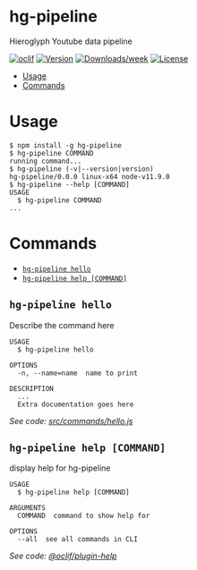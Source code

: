 hg-pipeline
===========

Hieroglyph Youtube data pipeline

[![oclif](https://img.shields.io/badge/cli-oclif-brightgreen.svg)](https://oclif.io)
[![Version](https://img.shields.io/npm/v/hg-pipeline.svg)](https://npmjs.org/package/hg-pipeline)
[![Downloads/week](https://img.shields.io/npm/dw/hg-pipeline.svg)](https://npmjs.org/package/hg-pipeline)
[![License](https://img.shields.io/npm/l/hg-pipeline.svg)](https://github.com/sali0/hg-pipeline/blob/master/package.json)

<!-- toc -->
* [Usage](#usage)
* [Commands](#commands)
<!-- tocstop -->
# Usage
<!-- usage -->
```sh-session
$ npm install -g hg-pipeline
$ hg-pipeline COMMAND
running command...
$ hg-pipeline (-v|--version|version)
hg-pipeline/0.0.0 linux-x64 node-v11.9.0
$ hg-pipeline --help [COMMAND]
USAGE
  $ hg-pipeline COMMAND
...
```
<!-- usagestop -->
# Commands
<!-- commands -->
* [`hg-pipeline hello`](#hg-pipeline-hello)
* [`hg-pipeline help [COMMAND]`](#hg-pipeline-help-command)

## `hg-pipeline hello`

Describe the command here

```
USAGE
  $ hg-pipeline hello

OPTIONS
  -n, --name=name  name to print

DESCRIPTION
  ...
  Extra documentation goes here
```

_See code: [src/commands/hello.js](https://github.com/sali0/hg-pipeline/blob/v0.0.0/src/commands/hello.js)_

## `hg-pipeline help [COMMAND]`

display help for hg-pipeline

```
USAGE
  $ hg-pipeline help [COMMAND]

ARGUMENTS
  COMMAND  command to show help for

OPTIONS
  --all  see all commands in CLI
```

_See code: [@oclif/plugin-help](https://github.com/oclif/plugin-help/blob/v2.2.1/src/commands/help.ts)_
<!-- commandsstop -->
